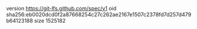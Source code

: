version https://git-lfs.github.com/spec/v1
oid sha256:eb0020dcd0f2a87668254c27c262ae2167e1507c2378fd7d257d479b64123188
size 1525182
